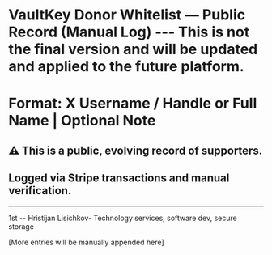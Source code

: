 
# VaultKey Donor Whitelist — Public Record (Manual Log) --- This is not the final version and will be updated and applied to the future platform.
# Format: X Username / Handle or Full Name | Optional Note

## ⚠️ This is a public, evolving record of supporters.
## Logged via Stripe transactions and manual verification.

---

1st -- Hristijan Lisichkov- Technology services, software dev, secure storage

[More entries will be manually appended here]
